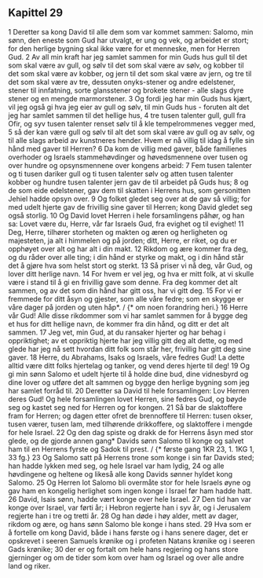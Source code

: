 ## Kapittel 29

1 Deretter sa kong David til alle dem som var kommet sammen: Salomo, min sønn, den eneste som Gud har utvalgt, er ung og vek, og arbeidet er stort; for den herlige bygning skal ikke være for et menneske, men for Herren Gud.
2 Av all min kraft har jeg samlet sammen for min Guds hus gull til det som skal være av gull, og sølv til det som skal være av sølv, og kobber til det som skal være av kobber, og jern til det som skal være av jern, og tre til det som skal være av tre, dessuten onyks-stener og andre edelstener, stener til innfatning, sorte glansstener og brokete stener - alle slags dyre stener og en mengde marmorstener.
3 Og fordi jeg har min Guds hus kjært, vil jeg også gi hva jeg eier av gull og sølv, til min Guds hus - foruten alt det jeg har samlet sammen til det hellige hus,
4 tre tusen talenter gull, gull fra Ofir, og syv tusen talenter renset sølv til å kle tempelrommenes vegger med,
5 så der kan være gull og sølv til alt det som skal være av gull og av sølv, og til alle slags arbeid av kunstneres hender. Hvem er nå villig til idag å fylle sin hånd med gaver til Herren?
6 Da kom de villig med gaver, både familienes overhoder og Israels stammehøvdinger og høvedsmennene over tusen og over hundre og opsynsmennene over kongens arbeid:
7 Fem tusen talenter og ti tusen dariker gull og ti tusen talenter sølv og atten tusen talenter kobber og hundre tusen talenter jern gav de til arbeidet på Guds hus;
8 og de som eide edelstener, gav dem til skatten i Herrens hus, som gersonitten Jehiel hadde opsyn over.
9 Og folket gledet seg over at de gav så villig; for med udelt hjerte gav de frivillig sine gaver til Herren; kong David gledet seg også storlig.
10 Og David lovet Herren i hele forsamlingens påhør, og han sa: Lovet være du, Herre, vår far Israels Gud, fra evighet og til evighet!
11 Deg, Herre, tilhører storheten og makten og æren og herligheten og majesteten, ja alt i himmelen og på jorden; ditt, Herre, er riket, og du er opphøyet over alt og har alt i din makt.
12 Rikdom og ære kommer fra deg, og du råder over alle ting; i din hånd er styrke og makt, og i din hånd står det å gjøre hva som helst stort og sterkt.
13 Så priser vi nå deg, vår Gud, og lover ditt herlige navn.
14 For hvem er vel jeg, og hva er mitt folk, at vi skulle være i stand til å gi en frivillig gave som denne. Fra deg kommer det alt sammen, og av det som din hånd har gitt oss, har vi gitt deg.
15 For vi er fremmede for ditt åsyn og gjester, som alle våre fedre; som en skygge er våre dager på jorden og uten håp*. / {* om noen forandring heri.}
16 Herre vår Gud! Alle disse rikdommer som vi har samlet sammen for å bygge deg et hus for ditt hellige navn, de kommer fra din hånd, og ditt er det alt sammen.
17 Jeg vet, min Gud, at du ransaker hjerter og har behag i oppriktighet; av et oppriktig hjerte har jeg villig gitt deg alt dette, og med glede har jeg nå sett hvordan ditt folk som står her, frivillig har gitt deg sine gaver.
18 Herre, du Abrahams, Isaks og Israels, våre fedres Gud! La dette alltid være ditt folks hjertelag og tanker, og vend deres hjerte til deg!
19 Og gi min sønn Salomo et udelt hjerte til å holde dine bud, dine vidnesbyrd og dine lover og utføre det alt sammen og bygge den herlige bygning som jeg har samlet forråd til.
20 Deretter sa David til hele forsamlingen: Lov Herren deres Gud! Og hele forsamlingen lovet Herren, sine fedres Gud, og bøyde seg og kastet seg ned for Herren og for kongen.
21 Så bar de slaktoffere fram for Herren; og dagen etter ofret de brennoffere til Herren: tusen okser, tusen værer, tusen lam, med tilhørende drikkoffere, og slaktoffere i mengde for hele Israel.
22 Og den dag spiste og drakk de for Herrens åsyn med stor glede, og de gjorde annen gang* Davids sønn Salomo til konge og salvet ham til en Herrens fyrste og Sadok til prest. / {* første gang 1KR 23, 1. 1KG 1, 33 fg.}
23 Og Salomo satt på Herrens trone som konge i sin far Davids sted; han hadde lykken med seg, og hele Israel var ham lydig,
24 og alle høvdingene og heltene og likeså alle kong Davids sønner hyldet kong Salomo.
25 Og Herren lot Salomo bli overmåte stor for hele Israels øyne og gav ham en kongelig herlighet som ingen konge i Israel før ham hadde hatt.
26 David, Isais sønn, hadde vært konge over hele Israel.
27 Den tid han var konge over Israel, var førti år; i Hebron regjerte han i syv år, og i Jerusalem regjerte han i tre og tretti år.
28 Og han døde i høy alder, mett av dager, rikdom og ære, og hans sønn Salomo ble konge i hans sted.
29 Hva som er å fortelle om kong David, både i hans første og i hans senere dager, det er opskrevet i seeren Samuels krønike og i profeten Natans krønike og i seeren Gads krønike;
30 der er og fortalt om hele hans regjering og hans store gjerninger og om de tider som kom over ham og Israel og over alle andre land og riker.
